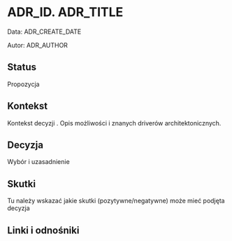 <!--
*************Metryka**Nie*Modyfikowac**************
wfl-adr-title:ADR_TITLE
wfl-adr-date:ADR_CREATE_DATE
wfl-adr-author:ADR_AUTHOR
***************************************************
-->
# ADR_ID. ADR_TITLE

Data: ADR_CREATE_DATE

Autor: ADR_AUTHOR

## Status

Propozycja

## Kontekst

Kontekst decyzji . Opis możliwości i znanych driverów architektonicznych.

## Decyzja

Wybór i uzasadnienie

## Skutki

Tu należy wskazać jakie skutki (pozytywne/negatywne) może mieć podjęta decyzja

## Linki i odnośniki